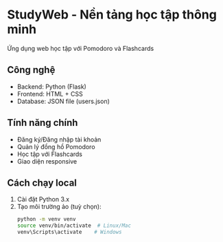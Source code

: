 # StudyWeb - Nền tảng học tập thông minh

Ứng dụng web học tập với Pomodoro và Flashcards

## Công nghệ
- Backend: Python (Flask)
- Frontend: HTML + CSS
- Database: JSON file (users.json)

## Tính năng chính
- Đăng ký/Đăng nhập tài khoản
- Quản lý đồng hồ Pomodoro
- Học tập với Flashcards
- Giao diện responsive

## Cách chạy local
1. Cài đặt Python 3.x
2. Tạo môi trường ảo (tuỳ chọn):
   ```bash
   python -m venv venv
   source venv/bin/activate  # Linux/Mac
   venv\Scripts\activate    # Windows